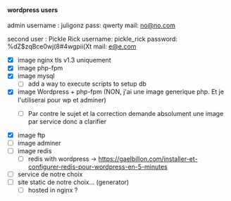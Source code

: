 #### wordpress users

admin username : juligonz
pass: qwerty
mail: no@no.com

second user : Pickle Rick
username: pickle_rick
password: %dZ$zqBce0wj(8#4wgpii(Xt
mail: e@e.com

- [x] image nginx tls v1.3 uniquement
- [x] image php-fpm
- [x] image mysql
	- [ ] add a way to execute scripts to setup db

- [x] image Wordpress + php-fpm (NON, j'ai une image generique php. Et je l'utiliserai pour wp et adminer)
	- [ ] Par contre le sujet et la correction demande absolument une image par service donc a clarifier


- [x] image ftp
- [ ] image adminer
- [ ] image redis
	- [ ] redis with wordpress -> https://gaelbillon.com/installer-et-configurer-redis-pour-wordpress-en-5-minutes 
- [ ] service de notre choix
- [ ] site static de notre choix... (generator)
	- [ ] hosted in nginx ?
